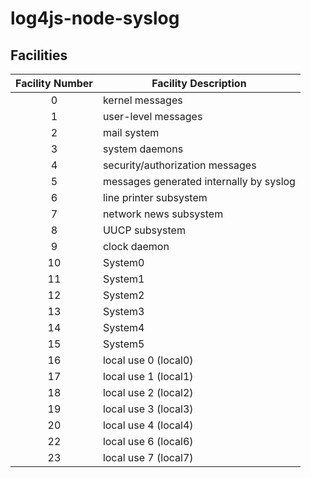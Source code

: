 # log4js-node-syslog

## Facilities 

| Facility Number| Facility Description |
| :---: |---|
| 0 | kernel messages |
| 1 | user-level messages |
| 2 | mail system |
| 3 | system daemons |
| 4 | security/authorization messages |
| 5 | messages generated internally by syslog |
| 6 | line printer subsystem |
| 7 | network news subsystem |
| 8 | UUCP subsystem |
| 9 | clock daemon |
| 10 | System0 |
| 11 | System1 |
| 12 | System2 |
| 13 | System3 |
| 14 | System4 |
| 15 | System5 |
| 16 | local use 0 (local0) |
| 17 | local use 1 (local1) |
| 18 | local use 2 (local2) |
| 19 | local use 3 (local3) |
| 20 | local use 4 (local4) |
| 22 | local use 6 (local6) |
| 23 | local use 7 (local7) |
